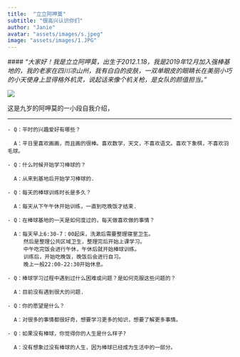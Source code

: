 ```yaml
---
title:  "立立阿呷莫"
subtitle: "很高兴认识你们"
author: "Janie"
avatar: "assets/images/s.jpeg"
image: "assets/images/1.JPG"
---
```

*#### “大家好！我是立立阿呷莫，出生于2012.1.18，我是2019年12月加入强棒基地的，我的老家在四川凉山州，我有白白的皮肤，一双单眼皮的眼睛长在美丽小巧的小天使身上显得格外机灵，说起话来像个机关枪，是女队的颜值担当。”*
 
![](https://tva1.sinaimg.cn/large/e6c9d24ely1gojqqyvsy7j20k00dc7wh.jpg)

这是九岁的阿呷莫的一小段自我介绍，

***
    - Q：平时的兴趣爱好有哪些？

      A：平日里喜欢画画，而且画的很棒。喜欢数学，天文，不喜欢语文。喜欢下象棋，不喜欢羽毛球。

    - Q：什么时候开始学习棒球的？
  
      A：从来到基地后开始学习棒球的.

    - Q：每天的棒球训练时长是多久？

      A：每天从下午午休开始训练，一直到吃晚饭才结束.

    - Q：在棒球基地的一天是如何度过的，每天做喜欢做的事情？
    
      A：每天早上6:30-7：00起床，洗漱后需要整理寝室卫生。
         然后是整理公共区域卫生，整理完后开始上课学习。
         中午吃完饭会进行午休，午休后就开始棒球训练。
         训练后，开始吃晚饭，晚饭后会进行自习。
         晚上一般22:00-22:30开始休息。

    - Q：棒球学习过程中遇到过什么困难或问题？是如何克服这些问题的？

      A：目前没有遇到很大的问题.

    - Q：你的愿望是什么？
      
      A：对很多的事情都很好奇，想要学习更多的知识，想要了解更多事情。

    - Q：如果没有棒球，你觉得你的人生是什么样子?

      A：没有想象过没有棒球的人生，因为棒球已经成为生活中的一部分。

